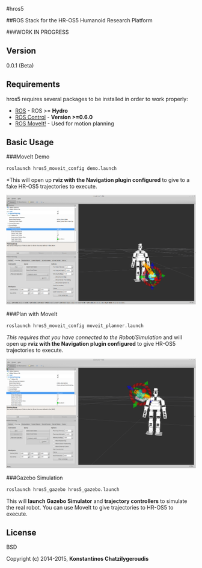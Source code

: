 #hros5

##ROS Stack for the HR-OS5 Humanoid Research Platform

###WORK IN PROGRESS

Version
----

0.0.1 (Beta)

Requirements
-----------

hros5 requires several packages to be installed in order to work properly:

* [ROS] - ROS >= **Hydro**
* [ROS Control] - **Version >=0.6.0**
* [ROS MoveIt!] - Used for motion planning

Basic Usage
--------------

###MoveIt Demo
```sh
roslaunch hros5_moveit_config demo.launch
```

*This will open up **rviz with the Navigation plugin configured** to give to a fake HR-OS5 trajectories to execute.

![Alt text](MoveIt!Example.png)

###Plan with MoveIt

```sh
roslaunch hros5_moveit_config moveit_planner.launch
```

*This requires that you have connected to the Robot/Simulation* and will open up **rviz with the Navigation plugin configured** to give HR-OS5 trajectories to execute.

![Alt text](MoveIt!Example2.png)

###Gazebo Simulation
```sh
roslaunch hros5_gazebo hros5_gazebo.launch
```

This will **launch Gazebo Simulator** and **trajectory controllers** to simulate the real robot. You can use MoveIt to give trajectories to HR-OS5 to execute.

License
----

BSD


Copyright (c) 2014-2015, **Konstantinos Chatzilygeroudis**

[ros]: http://www.ros.org
[ros control]: http://wiki.ros.org/ros_control
[ros moveit!]: http://moveit.ros.org/
